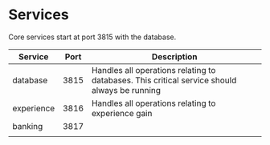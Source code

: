 # Services

Core services start at port 3815 with the database.

| Service    | Port | Description                                                                                  |
| ---------- | ---- | -------------------------------------------------------------------------------------------- |
| database   | 3815 | Handles all operations relating to databases. This critical service should always be running |
| experience | 3816 | Handles all operations relating to experience gain                                           |
| banking    | 3817 |                                                                                              |
|            |      |                                                                                              |
